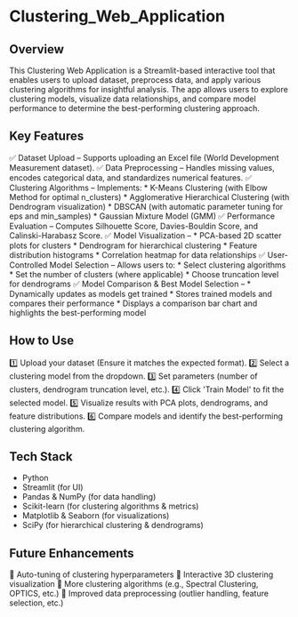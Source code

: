 # Clustering_Web_Application
## Overview
This Clustering Web Application is a Streamlit-based interactive tool that enables users to upload dataset, preprocess data, and apply various clustering algorithms for insightful analysis. The app allows users to explore clustering models, visualize data relationships, and compare model performance to determine the best-performing clustering approach.

## Key Features
✅ Dataset Upload – Supports uploading an Excel file (World Development Measurement dataset).
✅ Data Preprocessing – Handles missing values, encodes categorical data, and standardizes numerical features.
✅ Clustering Algorithms – Implements:
     * K-Means Clustering (with Elbow Method for optimal n_clusters)
     * Agglomerative Hierarchical Clustering (with Dendrogram visualization)
     * DBSCAN (with automatic parameter tuning for eps and min_samples)
     * Gaussian Mixture Model (GMM)
          ✅ Performance Evaluation – Computes Silhouette Score, Davies-Bouldin Score, and Calinski-Harabasz Score.
          ✅ Model Visualization –
     * PCA-based 2D scatter plots for clusters
     * Dendrogram for hierarchical clustering
     * Feature distribution histograms
     * Correlation heatmap for data relationships
          ✅ User-Controlled Model Selection – Allows users to:
         * Select clustering algorithms
         * Set the number of clusters (where applicable)
         * Choose truncation level for dendrograms
           ✅ Model Comparison & Best Model Selection –
     *  Dynamically updates as models get trained
     *  Stores trained models and compares their performance
     *  Displays a comparison bar chart and highlights the best-performing model

## How to Use
1️⃣ Upload your dataset (Ensure it matches the expected format).
2️⃣ Select a clustering model from the dropdown.
3️⃣ Set parameters (number of clusters, dendrogram truncation level, etc.).
4️⃣ Click 'Train Model' to fit the selected model.
5️⃣ Visualize results with PCA plots, dendrograms, and feature distributions.
6️⃣ Compare models and identify the best-performing clustering algorithm.

## Tech Stack
* Python
* Streamlit (for UI)
* Pandas & NumPy (for data handling)
* Scikit-learn (for clustering algorithms & metrics)
* Matplotlib & Seaborn (for visualizations)
* SciPy (for hierarchical clustering & dendrograms)

## Future Enhancements
🚀 Auto-tuning of clustering hyperparameters
🚀 Interactive 3D clustering visualization
🚀 More clustering algorithms (e.g., Spectral Clustering, OPTICS, etc.)
🚀 Improved data preprocessing (outlier handling, feature selection, etc.)
